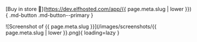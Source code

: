 [Buy in store :shopping_cart:](https://dev.elfhosted.com/app/{{ page.meta.slug | lower }}){ .md-button .md-button--primary }

![Screenshot of {{ page.meta.slug }}](/images/screenshots/{{ page.meta.slug | lower }}.png){ loading=lazy }